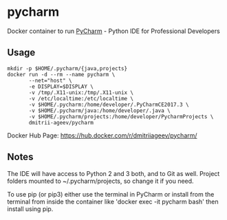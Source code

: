 # pycharm

Docker container to run [PyCharm](https://www.jetbrains.com/pycharm) - Python IDE for Professional Developers

## Usage

```
mkdir -p $HOME/.pycharm/{java,projects}
docker run -d --rm --name pycharm \
       --net="host" \
       -e DISPLAY=$DISPLAY \
       -v /tmp/.X11-unix:/tmp/.X11-unix \
       -v /etc/localtime:/etc/localtime \
       -v $HOME/.pycharm:/home/developer/.PyCharmCE2017.3 \
       -v $HOME/.pycharm/java:/home/developer/.java \
       -v $HOME/.pycharm/projects:/home/developer/PycharmProjects \
       dmitrii-ageev/pycharm
```

Docker Hub Page: https://hub.docker.com/r/dmitriiageev/pycharm/

## Notes

The IDE will have access to Python 2 and 3 both, and to Git as well.
Project folders mounted to ~/.pycharm/projects, so change it if you need.

To use pip (or pip3) either use the terminal in PyCharm or install from the terminal from inside the container like 'docker exec -it pycharm bash' then install using pip.

